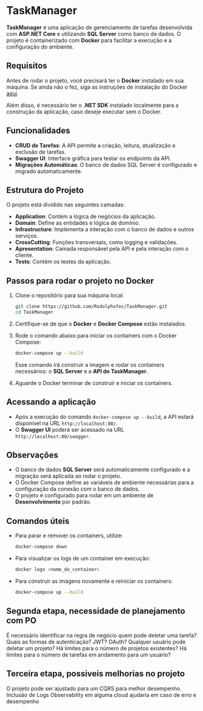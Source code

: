 # TaskManager

**TaskManager** é uma aplicação de gerenciamento de tarefas desenvolvida com **ASP.NET Core** e utilizando **SQL Server** como banco de dados. O projeto é containerizado com **Docker** para facilitar a execução e a configuração do ambiente.

## Requisitos

Antes de rodar o projeto, você precisará ter o **Docker** instalado em sua máquina. Se ainda não o fez, siga as instruções de instalação do Docker [aqui](https://docs.docker.com/get-docker/).

Além disso, é necessário ter o **.NET SDK** instalado localmente para a construção da aplicação, caso deseje executar sem o Docker.

## Funcionalidades

- **CRUD de Tarefas**: A API permite a criação, leitura, atualização e exclusão de tarefas.
- **Swagger UI**: Interface gráfica para testar os endpoints da API.
- **Migrações Automáticas**: O banco de dados SQL Server é configurado e migrado automaticamente.

## Estrutura do Projeto

O projeto está dividido nas seguintes camadas:

- **Application**: Contém a lógica de negócios da aplicação.
- **Domain**: Define as entidades e lógica de domínio.
- **Infrastructure**: Implementa a interação com o banco de dados e outros serviços.
- **CrossCutting**: Funções transversais, como logging e validações.
- **Apresentation**: Camada responsável pela API e pela interação com o cliente.
- **Tests**: Contém os testes da aplicação.

## Passos para rodar o projeto no Docker

1. Clone o repositório para sua máquina local:

    ```bash
    git clone https://github.com/Rodolphofoc/TaskManager.git
    cd TaskManager
    ```

2. Certifique-se de que o **Docker** e **Docker Compose** estão instalados.

3. Rode o comando abaixo para iniciar os containers com o Docker Compose:

    ```bash
    docker-compose up --build
    ```

    Esse comando irá construir a imagem e rodar os containers necessários: o **SQL Server** e a **API do TaskManager**.

4. Aguarde o Docker terminar de construir e iniciar os containers.

## Acessando a aplicação

- Após a execução do comando `docker-compose up --build`, a API estará disponível na URL `http://localhost:80/`.
- O **Swagger UI** poderá ser acessado na URL `http://localhost:80/swagger`.

## Observações

- O banco de dados **SQL Server** será automaticamente configurado e a migração será aplicada ao rodar o projeto.
- O Docker Compose define as variáveis de ambiente necessárias para a configuração da conexão com o banco de dados.
- O projeto é configurado para rodar em um ambiente de **Desenvolvimento** por padrão.

## Comandos úteis

- Para parar e remover os containers, utilize:

    ```bash
    docker-compose down
    ```

- Para visualizar os logs de um container em execução:

    ```bash
    docker logs <nome_do_container>
    ```

- Para construir as imagens novamente e reiniciar os containers:

    ```bash
    docker-compose up --build
    ```

## Segunda etapa, necessidade de planejamento com PO

É necessário identificar na regra de negócio quem pode deletar uma tarefa?
Quais as formas de autenticação? JWT? OAuth?
Qualquer usuário pode deletar um projeto?
Há limites para o número de projetos existentes?
Há limites para o número de tarefas em andamento para um usuário?

## Terceira etapa, possiveis melhorias no projeto

O projeto pode ser ajustado para um CQRS para melhor desempenho.
Inclusão de Logs 
Observability em alguma cloud ajudaria em caso de erro e desempenho



